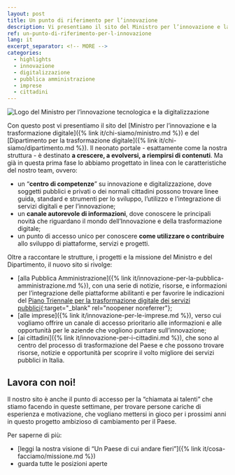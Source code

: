 ```yaml
---
layout: post
title: Un punto di riferimento per l’innovazione
description: Vi presentiamo il sito del Ministro per l’innovazione e la trasformazione digitale.
ref: un-punto-di-riferimento-per-l-innovazione
lang: it
excerpt_separator: <!-- MORE -->
categories:
  - highlights
  - innovazione
  - digitalizzazione
  - pubblica amministrazione
  - imprese
  - cittadini
---
```


<img class="w-100" src="{{ site.baseURL }}/assets/images/posts/mid-logo.jpg" alt="Logo del Ministro per l’innovazione tecnologica e la digitalizzazione"/>

Con questo post vi presentiamo il sito del [Ministro per l’innovazione e la trasformazione digitale]({% link it/chi-siamo/ministro.md %}) e del [Dipartimento per la trasformazione digitale]({% link it/chi-siamo/dipartimento.md %}). Il neonato portale - esattamente come la nostra struttura - è destinato **a crescere, a evolversi, a riempirsi di contenuti**.<!-- MORE --> Ma già in questa prima fase lo abbiamo progettato in linea con le caratteristiche del nostro team, ovvero:  

* un “**centro di competenze**” su innovazione e digitalizzazione, dove soggetti pubblici e privati o dei normali cittadini possono trovare linee guida, standard e strumenti per lo sviluppo, l’utilizzo e l’integrazione di servizi digitali e per l’innovazione; 
* un **canale autorevole di informazioni**, dove conoscere le principali novità che riguardano il mondo dell’Innovazione e della trasformazione digitale;
* un punto di accesso unico per conoscere **come utilizzare o contribuire** allo sviluppo di piattaforme, servizi e progetti.

Oltre a raccontare le strutture, i progetti e la missione del Ministro e del Dipartimento, il nuovo sito si rivolge:

* [alla Pubblica Amministrazione]({% link it/innovazione-per-la-pubblica-amministrazione.md %}), con una serie di notizie, risorse, e informazioni per l’integrazione delle piattaforme abilitanti e per favorire le indicazioni del [Piano Triennale per la trasformazione digitale dei servizi pubblici](https://pianotriennale-ict.italia.it/){:target="_blank" rel="noopener noreferrer"};
* [alle imprese]({% link it/innovazione-per-le-imprese.md %}), verso cui vogliamo offrire un canale di accesso prioritario alle informazioni e alle opportunità per le aziende che vogliono puntare sull’innovazione;
* [ai cittadini]({% link it/innovazione-per-i-cittadini.md %}), che sono al centro del processo di trasformazione del Paese e che possono trovare risorse, notizie e opportunità per scoprire il volto migliore dei servizi pubblici in Italia.

## Lavora con noi!

Il nostro sito è anche il punto di accesso per la “chiamata ai talenti” che stiamo facendo in queste settimane, per trovare persone cariche di esperienza e motivazione, che vogliano mettersi in gioco per i prossimi anni in questo progetto ambizioso di cambiamento per il Paese. 

Per saperne di più:

* [leggi la nostra visione di “Un Paese di cui andare fieri”]({% link it/cosa-facciamo/missione.md %})
* guarda tutte le posizioni aperte
